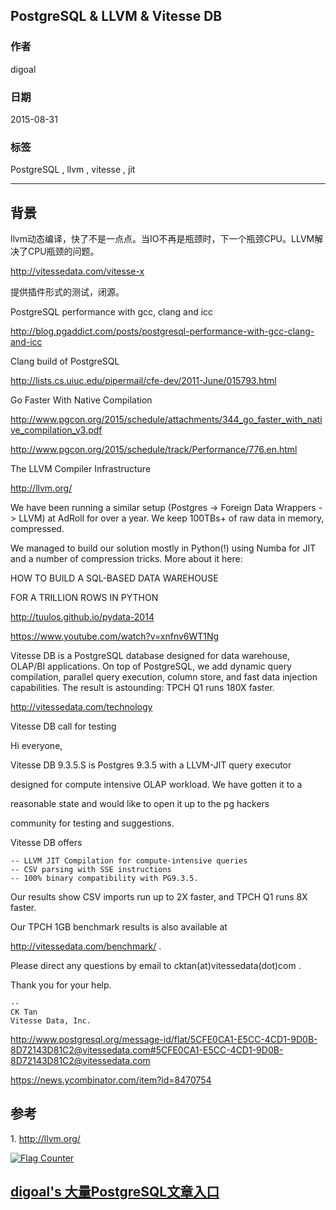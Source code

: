 ## PostgreSQL & LLVM & Vitesse DB  
                                                                             
### 作者                                                            
digoal                                                            
                                                            
### 日期                                                             
2015-08-31                                                    
                                                              
### 标签                                                            
PostgreSQL , llvm , vitesse , jit    
                                                                        
----                                                                        
                                                                         
## 背景                                                             
llvm动态编译，快了不是一点点。当IO不再是瓶颈时，下一个瓶颈CPU。LLVM解决了CPU瓶颈的问题。  
  
http://vitessedata.com/vitesse-x  
  
提供插件形式的测试，闭源。   
  
  
PostgreSQL performance with gcc, clang and icc  
  
http://blog.pgaddict.com/posts/postgresql-performance-with-gcc-clang-and-icc  
  
Clang build of PostgreSQL  
  
http://lists.cs.uiuc.edu/pipermail/cfe-dev/2011-June/015793.html  
  
Go Faster With Native Compilation  
  
http://www.pgcon.org/2015/schedule/attachments/344_go_faster_with_native_compilation_v3.pdf  
  
http://www.pgcon.org/2015/schedule/track/Performance/776.en.html  
  
The LLVM Compiler Infrastructure  
  
http://llvm.org/  
  
  
We have been running a similar setup (Postgres -> Foreign Data Wrappers -> LLVM) at AdRoll for over a year. We keep 100TBs+ of raw data in memory, compressed.  
  
We managed to build our solution mostly in Python(!) using Numba for JIT and a number of compression tricks. More about it here:  
  
HOW TO BUILD A SQL-BASED DATA WAREHOUSE  
  
FOR A TRILLION ROWS IN PYTHON  
  
http://tuulos.github.io/pydata-2014  
  
https://www.youtube.com/watch?v=xnfnv6WT1Ng  
  
Vitesse DB is a PostgreSQL database designed for data warehouse, OLAP/BI applications. On top of PostgreSQL, we add dynamic query compilation, parallel query execution, column store, and fast data injection capabilities. The result is astounding: TPCH Q1 runs 180X faster.  
  
http://vitessedata.com/technology  
  
  
Vitesse DB call for testing  
  
Hi everyone,  
  
Vitesse DB 9.3.5.S is Postgres 9.3.5 with a LLVM-JIT query executor  
  
designed for compute intensive OLAP workload. We have gotten it to a  
  
reasonable state and would like to open it up to the pg hackers  
  
community for testing and suggestions.  
  
Vitesse DB offers  
  
```  
-- LLVM JIT Compilation for compute-intensive queries  
-- CSV parsing with SSE instructions  
-- 100% binary compatibility with PG9.3.5.  
```  
  
Our results show CSV imports run up to 2X faster, and TPCH Q1 runs 8X faster.  
  
Our TPCH 1GB benchmark results is also available at  
  
http://vitessedata.com/benchmark/ .  
  
Please direct any questions by email to cktan(at)vitessedata(dot)com .  
  
  
Thank you for your help.  
  
```  
--  
CK Tan  
Vitesse Data, Inc.  
```  
  
http://www.postgresql.org/message-id/flat/5CFE0CA1-E5CC-4CD1-9D0B-8D72143D81C2@vitessedata.com#5CFE0CA1-E5CC-4CD1-9D0B-8D72143D81C2@vitessedata.com  
  
  
https://news.ycombinator.com/item?id=8470754  
  
## 参考  
1\. http://llvm.org/  
  
<a rel="nofollow" href="http://info.flagcounter.com/h9V1"  ><img src="http://s03.flagcounter.com/count/h9V1/bg_FFFFFF/txt_000000/border_CCCCCC/columns_2/maxflags_12/viewers_0/labels_0/pageviews_0/flags_0/"  alt="Flag Counter"  border="0"  ></a>  
  
  
  
  
  
  
## [digoal's 大量PostgreSQL文章入口](https://github.com/digoal/blog/blob/master/README.md "22709685feb7cab07d30f30387f0a9ae")
  
